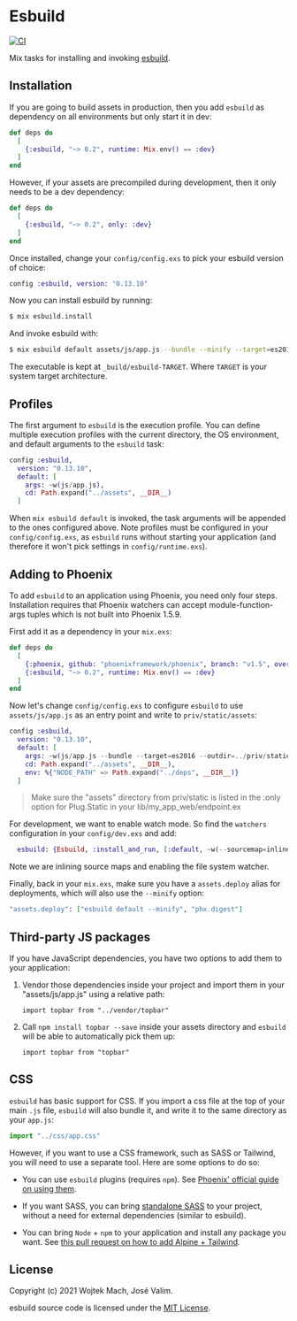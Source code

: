 # Esbuild

[![CI](https://github.com/phoenixframework/esbuild/actions/workflows/main.yml/badge.svg)](https://github.com/phoenixframework/esbuild/actions/workflows/main.yml)

Mix tasks for installing and invoking [esbuild](https://github.com/evanw/esbuild/).

## Installation

If you are going to build assets in production, then you add
`esbuild` as dependency on all environments but only start it
in dev:

```elixir
def deps do
  [
    {:esbuild, "~> 0.2", runtime: Mix.env() == :dev}
  ]
end
```

However, if your assets are precompiled during development,
then it only needs to be a dev dependency:

```elixir
def deps do
  [
    {:esbuild, "~> 0.2", only: :dev}
  ]
end
```

Once installed, change your `config/config.exs` to pick your
esbuild version of choice:

```elixir
config :esbuild, version: "0.13.10"
```

Now you can install esbuild by running:

```bash
$ mix esbuild.install
```

And invoke esbuild with:

```bash
$ mix esbuild default assets/js/app.js --bundle --minify --target=es2016 --outdir=priv/static/assets/
```

The executable is kept at `_build/esbuild-TARGET`.
Where `TARGET` is your system target architecture.

## Profiles

The first argument to `esbuild` is the execution profile.
You can define multiple execution profiles with the current
directory, the OS environment, and default arguments to the
`esbuild` task:

```elixir
config :esbuild,
  version: "0.13.10",
  default: [
    args: ~w(js/app.js),
    cd: Path.expand("../assets", __DIR__)
  ]
```

When `mix esbuild default` is invoked, the task arguments will be appended
to the ones configured above. Note profiles must be configured in your
`config/config.exs`, as `esbuild` runs without starting your application
(and therefore it won't pick settings in `config/runtime.exs`).

## Adding to Phoenix

To add `esbuild` to an application using Phoenix, you need only four steps.  Installation requires that Phoenix watchers can accept module-function-args tuples which is not built into Phoenix 1.5.9.

First add it as a dependency in your `mix.exs`:

```elixir
def deps do
  [
    {:phoenix, github: "phoenixframework/phoenix", branch: "v1.5", override: true},
    {:esbuild, "~> 0.2", runtime: Mix.env() == :dev}
  ]
end
```

Now let's change `config/config.exs` to configure `esbuild` to use
`assets/js/app.js` as an entry point and write to `priv/static/assets`:

```elixir
config :esbuild,
  version: "0.13.10",
  default: [
    args: ~w(js/app.js --bundle --target=es2016 --outdir=../priv/static/assets),
    cd: Path.expand("../assets", __DIR__),
    env: %{"NODE_PATH" => Path.expand("../deps", __DIR__)}
  ]
```

> Make sure the "assets" directory from priv/static is listed in the
> :only option for Plug.Static in your lib/my_app_web/endpoint.ex

For development, we want to enable watch mode. So find the `watchers`
configuration in your `config/dev.exs` and add:

```elixir
  esbuild: {Esbuild, :install_and_run, [:default, ~w(--sourcemap=inline --watch)]}
```

Note we are inlining source maps and enabling the file system watcher.

Finally, back in your `mix.exs`, make sure you have a `assets.deploy`
alias for deployments, which will also use the `--minify` option:

```elixir
"assets.deploy": ["esbuild default --minify", "phx.digest"]
```

## Third-party JS packages

If you have JavaScript dependencies, you have two options
to add them to your application:

  1. Vendor those dependencies inside your project and
     import them in your "assets/js/app.js" using a relative
     path:

         import topbar from "../vendor/topbar"

  2. Call `npm install topbar --save` inside your assets
     directory and `esbuild` will be able to automatically
     pick them up:

         import topbar from "topbar"     

## CSS

`esbuild` has basic support for CSS. If you import a css file at the
top of your main `.js` file, `esbuild` will also bundle it, and write
it to the same directory as your `app.js`:

```js
import "../css/app.css"
```

However, if you want to use a CSS framework, such as SASS or Tailwind,
you will need to use a separate tool. Here are some options to do so:

  * You can use `esbuild` plugins (requires `npm`). See [Phoenix' official
    guide on using them](https://hexdocs.pm/phoenix/1.6.0-rc.0/asset_management.html).

  * If you want SASS, you can bring [standalone SASS](https://github.com/CargoSense/dart_sass)
    to your project, without a need for external dependencies (similar to esbuild).

  * You can bring `Node` + `npm` to your application and install any package
    you want. See [this pull request on how to add Alpine + Tailwind](https://github.com/josevalim/phx_esbuild_demo/pull/3).

## License

Copyright (c) 2021 Wojtek Mach, José Valim.

esbuild source code is licensed under the [MIT License](LICENSE.md).
